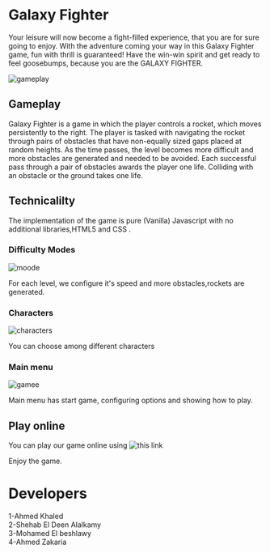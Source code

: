 # Galaxy Fighter
Your leisure will now become a fight-filled experience, that you are for sure going to enjoy. With the adventure coming your way in this Galaxy Fighter game, fun with thrill is guaranteed! Have the win-win spirit and get ready to feel goosebumps, because you are the GALAXY FIGHTER.

![gameplay](https://user-images.githubusercontent.com/64443382/107883556-5b70dc80-6ef8-11eb-9d65-55a1e150cabb.png)

## Gameplay

Galaxy Fighter is a game in which the player controls a rocket, which moves
persistently to the right. The player is tasked with navigating the rocket
through pairs of obstacles that have non-equally sized gaps placed at random
heights. As the time passes, the level becomes more difficult and more obstacles
are generated and needed to be avoided. Each successful pass through a pair of
obstacles awards the player one life. Colliding with an obstacle or the ground takes one life.

## Technicalilty

The implementation of the game is pure (Vanilla) Javascript with no additional libraries,HTML5 and CSS .

### Difficulty Modes

![moode](https://user-images.githubusercontent.com/64443382/107883564-5f046380-6ef8-11eb-8aee-4080b8edcc3d.png)

For each level, we configure it's speed and more obstacles,rockets are generated.

### Characters

![characters](https://user-images.githubusercontent.com/64443382/107883551-5744bf00-6ef8-11eb-8ad3-f6f1e3896c8f.png)

You can choose among different characters





### Main menu

![gamee](https://user-images.githubusercontent.com/64443382/107885801-f7a0e080-6f04-11eb-8a51-ef44dcd6f9d1.png)

Main menu has start game, configuring options and showing how to play.



## Play online

You can play our game online using ![this link](https://warm-savannah-56014.herokuapp.com/#)

Enjoy the game.
# Developers
1-Ahmed Khaled\
2-Shehab El Deen Alalkamy\
3-Mohamed El beshlawy\
4-Ahmed Zakaria
